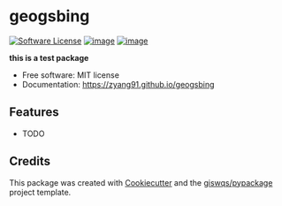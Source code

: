 # geogsbing

[![Software License](https://img.shields.io/badge/license-MIT-green.svg)](LICENSE)
[![image](https://img.shields.io/pypi/v/geogsbing.svg)](https://pypi.python.org/pypi/geogsbing)
[![image](https://img.shields.io/conda/vn/conda-forge/geogsbing.svg)](https://anaconda.org/conda-forge/geogsbing)


**this is a test package**


-   Free software: MIT license
-   Documentation: https://zyang91.github.io/geogsbing
    

## Features

-   TODO

## Credits

This package was created with [Cookiecutter](https://github.com/cookiecutter/cookiecutter) and the [giswqs/pypackage](https://github.com/giswqs/pypackage) project template.
